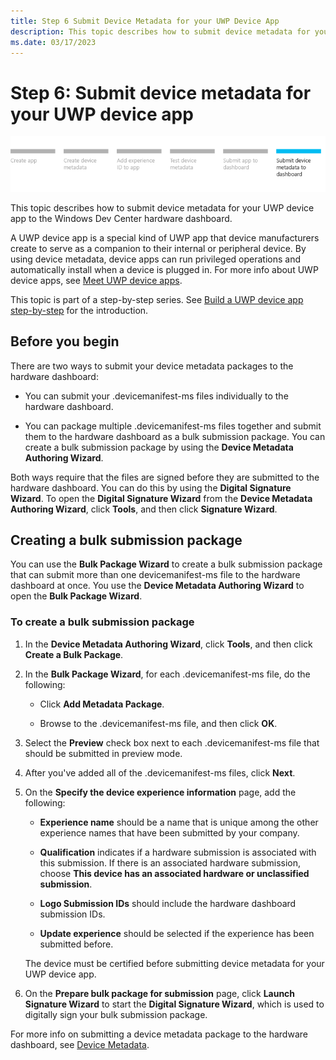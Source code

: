 ```yaml
---
title: Step 6 Submit Device Metadata for your UWP Device App
description: This topic describes how to submit device metadata for your UWP device app to the Windows Dev Center hardware dashboard.
ms.date: 03/17/2023
---
```


# Step 6: Submit device metadata for your UWP device app

![device app workflow, step 6.](images/6-device-app-workflow.png)

This topic describes how to submit device metadata for your UWP device app to the Windows Dev Center hardware dashboard.

A UWP device app is a special kind of UWP app that device manufacturers create to serve as a companion to their internal or peripheral device. By using device metadata, device apps can run privileged operations and automatically install when a device is plugged in. For more info about UWP device apps, see [Meet UWP device apps](meet-uwp-device-apps.md).

This topic is part of a step-by-step series. See [Build a UWP device app step-by-step](build-a-uwp-device-app-step-by-step.md) for the introduction.

## Before you begin

There are two ways to submit your device metadata packages to the hardware dashboard:

- You can submit your .devicemanifest-ms files individually to the hardware dashboard.

- You can package multiple .devicemanifest-ms files together and submit them to the hardware dashboard as a bulk submission package. You can create a bulk submission package by using the **Device Metadata Authoring Wizard**.

Both ways require that the files are signed before they are submitted to the hardware dashboard. You can do this by using the **Digital Signature Wizard**. To open the **Digital Signature Wizard** from the **Device Metadata Authoring Wizard**, click **Tools**, and then click **Signature Wizard**.

## Creating a bulk submission package

You can use the **Bulk Package Wizard** to create a bulk submission package that can submit more than one devicemanifest-ms file to the hardware dashboard at once. You use the **Device Metadata Authoring Wizard** to open the **Bulk Package Wizard**.

### To create a bulk submission package

1. In the **Device Metadata Authoring Wizard**, click **Tools**, and then click **Create a Bulk Package**.

2. In the **Bulk Package Wizard**, for each .devicemanifest-ms file, do the following:

    - Click **Add Metadata Package**.

    - Browse to the .devicemanifest-ms file, and then click **OK**.

3. Select the **Preview** check box next to each .devicemanifest-ms file that should be submitted in preview mode.

4. After you've added all of the .devicemanifest-ms files, click **Next**.

5. On the **Specify the device experience information** page, add the following:

    - **Experience name** should be a name that is unique among the other experience names that have been submitted by your company.

    - **Qualification** indicates if a hardware submission is associated with this submission. If there is an associated hardware submission, choose **This device has an associated hardware or unclassified submission**.

    - **Logo Submission IDs** should include the hardware dashboard submission IDs.

    - **Update experience** should be selected if the experience has been submitted before.

    The device must be certified before submitting device metadata for your UWP device app.

6. On the **Prepare bulk package for submission** page, click **Launch Signature Wizard** to start the **Digital Signature Wizard**, which is used to digitally sign your bulk submission package.

For more info on submitting a device metadata package to the hardware dashboard, see [Device Metadata](../dashboard/index.yml).
